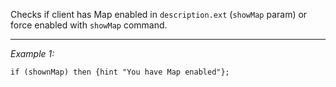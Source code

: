 Checks if client has Map enabled in `description.ext` (`showMap` param) or force enabled with `showMap` command.


---
*Example 1:*
```sqf
if (shownMap) then {hint "You have Map enabled"};
```